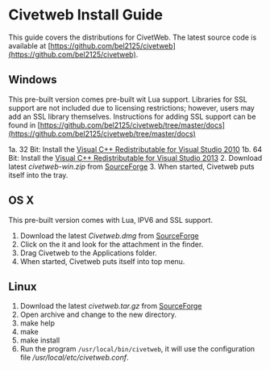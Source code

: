 Civetweb Install Guide
====

This guide covers the distributions for CivetWeb.  The latest source code is available at [https://github.com/bel2125/civetweb](https://github.com/bel2125/civetweb).

Windows
---

This pre-built version comes pre-built wit Lua support. Libraries for SSL support are not included due to licensing restrictions;
however, users may add an SSL library themselves.
Instructions for adding SSL support can be found in [https://github.com/bel2125/civetweb/tree/master/docs](https://github.com/bel2125/civetweb/tree/master/docs)

1a. 32 Bit: Install the [Visual C++ Redistributable for Visual Studio 2010](http://www.microsoft.com/en-us/download/details.aspx?id=8328)
1b. 64 Bit: Install the [Visual C++ Redistributable for Visual Studio 2013](http://www.microsoft.com/en-us/download/details.aspx?id=40784)
2. Download latest *civetweb-win.zip* from [SourceForge](https://sourceforge.net/projects/civetweb/files/)
3. When started, Civetweb puts itself into the tray.

OS X
---

This pre-built version comes with Lua, IPV6 and SSL support.

1. Download the latest *Civetweb.dmg* from [SourceForge](https://sourceforge.net/projects/civetweb/files/)
2. Click on the it and look for the attachment in the finder.
4. Drag Civetweb to the Applications folder.
5. When started, Civetweb puts itself into top menu.

Linux
---

1. Download the latest *civetweb.tar.gz* from [SourceForge](https://sourceforge.net/projects/civetweb/files/)
2. Open archive and change to the new directory.
3. make help
4. make
5. make install
6. Run the program ```/usr/local/bin/civetweb```, it will use the configuration file */usr/local/etc/civetweb.conf*.
